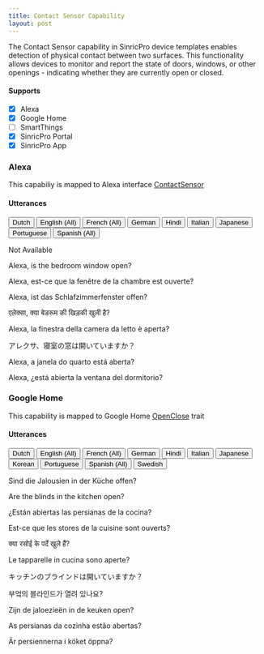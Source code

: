 ```yaml
---
title: Contact Sensor Capability
layout: post
---
```


The Contact Sensor capability in SinricPro device templates enables detection of physical contact between two surfaces. This functionality allows devices to monitor and report the state of doors, windows, or other openings - indicating whether they are currently open or closed.

#### Supports
 - [x]  Alexa
 - [x]  Google Home
 - [ ]  SmartThings
 - [x]  SinricPro Portal
 - [x]  SinricPro App

### Alexa 

This capabiliy is mapped to Alexa interface [ContactSensor](https://developer.amazon.com/en-US/docs/alexa/device-apis/alexa-contactsensor.html)

#### Utterances

<!-- Alexa Language Tabs -->
<div class="tab">
  <button class="tablinks active" onclick="openLanguage(event, 'alexa-nl-NL')">Dutch</button>
  <button class="tablinks" onclick="openLanguage(event, 'alexa-en-US')">English (All)</button>
  <button class="tablinks" onclick="openLanguage(event, 'alexa-fr-FR')">French (All)</button>
  <button class="tablinks" onclick="openLanguage(event, 'alexa-de-DE')">German</button>  
  <button class="tablinks" onclick="openLanguage(event, 'alexa-hi-IN')">Hindi</button>
  <button class="tablinks" onclick="openLanguage(event, 'alexa-it-IT')">Italian</button>  
  <button class="tablinks" onclick="openLanguage(event, 'alexa-ja-JP')">Japanese</button>
  <button class="tablinks" onclick="openLanguage(event, 'alexa-pt-BR')">Portuguese</button>
  <button class="tablinks" onclick="openLanguage(event, 'alexa-es-ES')">Spanish (All)</button>
</div>

<div id="alexa-nl-NL" class="tabcontent" style="display: block;"> 
    <p>Not Available</p>
</div>

<div id="alexa-en-US" class="tabcontent"> 
    <p>Alexa, is the bedroom window open?</p>
</div>

<div id="alexa-fr-FR" class="tabcontent"> 
    <p>Alexa, est-ce que la fenêtre de la chambre est ouverte?</p> 
</div>

<div id="alexa-de-DE" class="tabcontent"> 
    <p>Alexa, ist das Schlafzimmerfenster offen?</p>
</div>

<div id="alexa-hi-IN" class="tabcontent"> 
    <p>एलेक्सा, क्या बेडरूम की खिड़की खुली है?</p>
</div>

<div id="alexa-it-IT" class="tabcontent"> 
    <p>Alexa, la finestra della camera da letto è aperta?</p>
</div>

<div id="alexa-ja-JP" class="tabcontent"> 
    <p>アレクサ、寝室の窓は開いていますか？</p>
</div>

<div id="alexa-pt-BR" class="tabcontent"> 
    <p>Alexa, a janela do quarto está aberta?</p>
</div>

<div id="alexa-es-ES" class="tabcontent"> 
    <p>Alexa, ¿está abierta la ventana del dormitorio?</p>
</div>
 

### Google Home

This capability is mapped to Google Home [OpenClose](https://developers.home.google.com/cloud-to-cloud/traits/openclose) trait

#### Utterances

<!-- Google Home Language Tabs -->
<div class="tab">
  <button class="tablinks active" onclick="openLanguage(event, 'gh-nl-NL')">Dutch</button>
  <button class="tablinks" onclick="openLanguage(event, 'gh-en-US')">English (All)</button>
  <button class="tablinks" onclick="openLanguage(event, 'gh-fr-FR')">French (All)</button>
  <button class="tablinks" onclick="openLanguage(event, 'gh-de-DE')">German</button>  
  <button class="tablinks" onclick="openLanguage(event, 'gh-hi-IN')">Hindi</button>
  <button class="tablinks" onclick="openLanguage(event, 'gh-it-IT')">Italian</button>
  <button class="tablinks" onclick="openLanguage(event, 'gh-ja-JP')">Japanese</button>
  <button class="tablinks" onclick="openLanguage(event, 'gh-ko-KR')">Korean</button>
  <button class="tablinks" onclick="openLanguage(event, 'gh-pt-BR')">Portuguese</button>
  <button class="tablinks" onclick="openLanguage(event, 'gh-es-ES')">Spanish (All)</button>
  <button class="tablinks" onclick="openLanguage(event, 'gh-sv-SE')">Swedish</button>
</div>

<div id="gh-de-DE" class="tabcontent"> 
    <p>Sind die Jalousien in der Küche offen?</p>
</div>

<div id="gh-en-US" class="tabcontent">
    <p>Are the blinds in the kitchen open?</p>  
</div>

<div id="gh-es-ES" class="tabcontent">
    <p>¿Están abiertas las persianas de la cocina?</p>
</div>

<div id="gh-fr-FR" class="tabcontent">
    <p>Est-ce que les stores de la cuisine sont ouverts?</p>
</div>

<div id="gh-hi-IN" class="tabcontent">
    <p>क्या रसोई के पर्दे खुले हैं?</p>
</div>

<div id="gh-it-IT" class="tabcontent">
    <p>Le tapparelle in cucina sono aperte?</p>
</div>

<div id="gh-ja-JP" class="tabcontent">
    <p>キッチンのブラインドは開いていますか？</p>
</div>

<div id="gh-ko-KR" class="tabcontent">
    <p>부엌의 블라인드가 열려 있나요?</p>
</div>

<div id="gh-nl-NL" class="tabcontent" style="display: block;">
    <p>Zijn de jaloezieën in de keuken open?</p>
</div>

<div id="gh-pt-BR" class="tabcontent">
    <p>As persianas da cozinha estão abertas?</p>
</div>

<div id="gh-sv-SE" class="tabcontent">
    <p>Är persiennerna i köket öppna?</p>
</div>
 